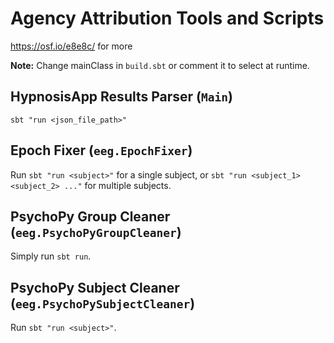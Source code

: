 # Agency Attribution Tools and Scripts

https://osf.io/e8e8c/ for more

**Note:** Change mainClass in `build.sbt` or comment it to select at runtime.


## HypnosisApp Results Parser (`Main`)

`sbt "run <json_file_path>"`


## Epoch Fixer (`eeg.EpochFixer`)

Run `sbt "run <subject>"` for a single subject, or `sbt "run <subject_1> <subject_2> ..."` for multiple subjects.

## PsychoPy Group Cleaner (`eeg.PsychoPyGroupCleaner`)

Simply run `sbt run`.

## PsychoPy Subject Cleaner (`eeg.PsychoPySubjectCleaner`)

Run `sbt "run <subject>"`.
